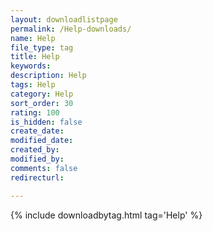 ```yaml
---
layout: downloadlistpage
permalink: /Help-downloads/
name: Help
file_type: tag
title: Help
keywords:
description: Help
tags: Help
category: Help
sort_order: 30
rating: 100
is_hidden: false
create_date:
modified_date:
created_by:
modified_by:
comments: false
redirecturl:

---
```

 {% include downloadbytag.html tag='Help' %}

